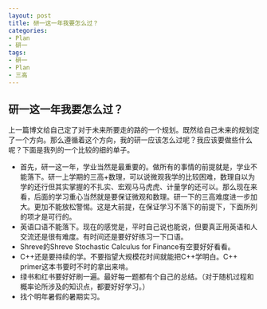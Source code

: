 ```yaml
---
layout: post
title: 研一这一年我要怎么过？
categories:
- Plan
- 研一
tags:
- 研一
- Plan
- 三高
---
```




## 研一这一年我要怎么过？

上一篇博文给自己定了对于未来所要走的路的一个规划。既然给自己未来的规划定了一个方向。那么遵循着这个方向，我的研一应该怎么过呢？我应该要做些什么呢？下面是我列的一个比较的细的单子。

* 首先，研一这一年，学业当然是最重要的。做所有的事情的前提就是，学业不能落下。研一上学期的三高+数理，可以说微观我学的比较困难，数理自以为学的还行但其实掌握的不扎实、宏观马马虎虎、计量学的还可以。那么现在来看，后面的学习重心当然就是要保证微观和数理。研一下的三高难度进一步加大。更加不能放松警惕。这是大前提，在保证学习不落下的前提下，下面所列的项才是可行的。
* 英语口语不能落下。现在的感觉是，平时自己说也能说，但要真正用英语和人交流还是很有难度。有时间还是要好好练习一下口语。
* Shreve的Shreve Stochastic Calculus for Finance有空要好好看看。
* C++还是要持续的学。不要指望大规模花时间就能把C++学明白。C++ primer这本书要时不时的拿出来啃。
* 绿书和红书要好好刷一遍。最好每一题都有个自己的总结。（对于随机过程和概率论所涉及的知识点，都要好好学习。）
* 找个明年暑假的暑期实习。